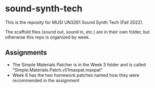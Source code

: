 # sound-synth-tech
This is the reposity for MUSI UN3261 Sound Synth Tech (Fall 2022).

The scaffold files (sound out, sound in, etc.) are in their own folder, but otherwise this repo is organized by week.

## Assignments
- The Simple Materials Patcher is in the Week 3 folder and is called "Simple.Materials.Patch.v01maxpat.maxpat"
- Week 6 has the two homework patches named how they were recommended in the assignment
